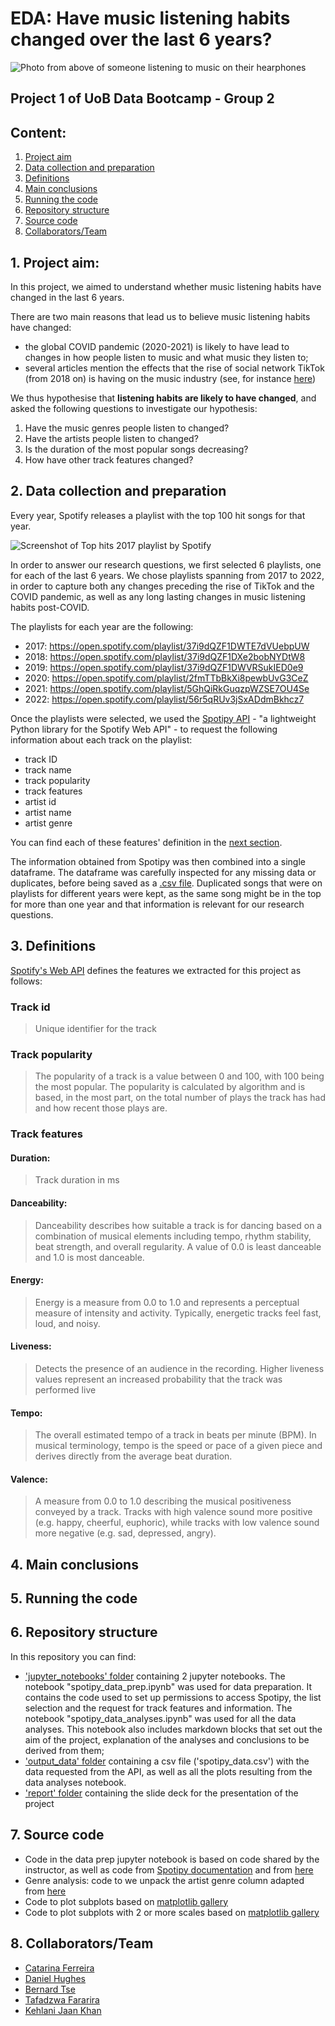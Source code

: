 # EDA: Have music listening habits changed over the last 6 years? 

![Photo from above of someone listening to music on their hearphones](https://github.com/catisf/Project-1-Group-2/blob/main/readme_images/pexels-kaboompics-com-6399.jpg)

## Project 1 of UoB Data Bootcamp - Group 2

## Content:
1. [Project aim](https://github.com/catisf/Project-1-Group-2/tree/main#1-project-aim)
2. [Data collection and preparation](https://github.com/catisf/Project-1-Group-2/tree/main#2-data-collection-and-preparation)
3. [Definitions](https://github.com/catisf/Project-1-Group-2/tree/main#3-definitions)
4. [Main conclusions](https://github.com/catisf/Project-1-Group-2/tree/main#4-main-conclusions)
5. [Running the code](https://github.com/catisf/Project-1-Group-2/tree/main#5-running-the-code)
6. [Repository structure](https://github.com/catisf/Project-1-Group-2/tree/main#6-repository-structure)
7. [Source code](https://github.com/catisf/Project-1-Group-2/tree/main#7-source-code)
8. [Collaborators/Team](https://github.com/catisf/Project-1-Group-2/tree/main#8-collaboratorsteam)

## 1. Project aim:
In this project, we aimed to understand whether music listening habits have changed in the last 6 years. 

There are two main reasons that lead us to believe music listening habits have changed:
  - the global COVID pandemic (2020-2021) is likely to have lead to changes in how people listen to music and what music they listen to;
  - several articles mention the effects that the rise of social network TikTok (from 2018 on) is having on the music industry (see, for instance [here](https://theconversation.com/love-it-or-hate-it-tiktok-is-changing-the-music-industry-171482))

We thus hypothesise that **listening habits are likely to have changed**, and asked the following questions to investigate our hypothesis:
1. Have the music genres people listen to changed?
2. Have the artists people listen to changed?
3. Is the duration of the most popular songs decreasing?
4. How have other track features changed?


## 2. Data collection and preparation
Every year, Spotify releases a playlist with the top 100 hit songs for that year. 

![Screenshot of Top hits 2017 playlist by Spotify](https://github.com/catisf/Project-1-Group-2/blob/main/readme_images/playlist.png)

In order to answer our research questions, we first selected 6 playlists, one for each of the last 6 years. We chose playlists spanning from 2017 to 2022, in order to capture both any changes preceding the rise of TikTok and the COVID pandemic, as well as any long lasting changes in music listening habits post-COVID. 

The playlists for each year are the following:
- 2017: https://open.spotify.com/playlist/37i9dQZF1DWTE7dVUebpUW
- 2018: https://open.spotify.com/playlist/37i9dQZF1DXe2bobNYDtW8
- 2019: https://open.spotify.com/playlist/37i9dQZF1DWVRSukIED0e9
- 2020: https://open.spotify.com/playlist/2fmTTbBkXi8pewbUvG3CeZ
- 2021: https://open.spotify.com/playlist/5GhQiRkGuqzpWZSE7OU4Se
- 2022: https://open.spotify.com/playlist/56r5qRUv3jSxADdmBkhcz7

Once the playlists were selected, we used the [Spotipy API](https://spotipy.readthedocs.io/en/2.22.1/) - "a lightweight Python library for the Spotify Web API" - to request the following information about each track on the playlist:
- track ID
- track name 
- track popularity
- track features
- artist id
- artist name
- artist genre

You can find each of these features' definition in the [next section](https://github.com/catisf/Project-1-Group-2/tree/main#3-definitions). 

The information obtained from Spotipy was then combined into a single dataframe. The dataframe was carefully inspected for any missing data or duplicates, before being saved as a [.csv file](https://github.com/catisf/Project-1-Group-2/tree/main/output_data). Duplicated songs that were on playlists for different years were kept, as the same song might be in the top for more than one year and that information is relevant for our research questions.

## 3. Definitions
[Spotify's Web API](https://developer.spotify.com/documentation/web-api) defines the features we extracted for this project as follows:
### Track id
> Unique identifier for the track

### Track popularity
> The popularity of a track is a value between 0 and 100, with 100 being the most popular. The popularity is calculated by algorithm and is based, in the most part, on the total number of plays the track has had and how recent those plays are.

### Track features
#### Duration: 
> Track duration in ms

#### Danceability: 
> Danceability describes how suitable a track is for dancing based on a combination of musical elements including tempo, rhythm stability, beat strength, and overall regularity. A value of 0.0 is least danceable and 1.0 is most danceable.

#### Energy:
> Energy is a measure from 0.0 to 1.0 and represents a perceptual measure of intensity and activity. Typically, energetic tracks feel fast, loud, and noisy. 

#### Liveness: 
> Detects the presence of an audience in the recording. Higher liveness values represent an increased probability that the track was performed live

#### Tempo: 
> The overall estimated tempo of a track in beats per minute (BPM). In musical terminology, tempo is the speed or pace of a given piece and derives directly from the average beat duration.

#### Valence: 
> A measure from 0.0 to 1.0 describing the musical positiveness conveyed by a track. Tracks with high valence sound more positive (e.g. happy, cheerful, euphoric), while tracks with low valence sound more negative (e.g. sad, depressed, angry).


## 4. Main conclusions

## 5. Running the code



## 6. Repository structure
In this repository you can find:
- ['jupyter_notebooks' folder](https://github.com/catisf/Project-1-Group-2/tree/main/jupyter_notebooks) containing 2 jupyter notebooks. The notebook "spotipy_data_prep.ipynb" was used for data preparation. It contains the code used to set up permissions to access Spotipy, the list selection and the request for track features and information. The notebook "spotipy_data_analyses.ipynb" was used for all the data analyses. This notebook also includes markdown blocks that set out the aim of the project, explanation of the analyses and conclusions to be derived from them;
- ['output_data' folder](https://github.com/catisf/Project-1-Group-2/tree/main/output_data) containing a csv file ('spotipy_data.csv') with the data requested from the API, as well as all the plots resulting from the data analyses notebook.
- ['report' folder](https://github.com/catisf/Project-1-Group-2/tree/main/report) containing the slide deck for the presentation of the project


## 7. Source code
- Code in the data prep jupyter notebook is based on code shared by the instructor, as well as code from [Spotipy documentation](ttps://spotipy.readthedocs.io/en/2.22.1/) and from [here](https://towardsdatascience.com/extracting-song-data-from-the-spotify-api-using-python-b1e79388d50)
- Genre analysis: code to we unpack the artist genre column adapted from [here](https://www.learndatasci.com/solutions/python-pandas-dfexplode/)
- Code to plot subplots based on [matplotlib gallery](https://matplotlib.org/stable/gallery/subplots_axes_and_figures/subplots_demo.html)
- Code to plot subplots with 2 or more scales based on [matplotlib gallery](https://matplotlib.org/stable/gallery/subplots_axes_and_figures/two_scales.html)

## 8. Collaborators/Team
- [Catarina Ferreira](https://github.com/catisf)
- [Daniel Hughes](https://github.com/DanielHughes1580)
- [Bernard Tse](https://github.com/bernardtse)
- [Tafadzwa Fararira](https://github.com/BootcampCoderTF)
- [Kehlani Jaan Khan](https://github.com/kehlanijaan)
